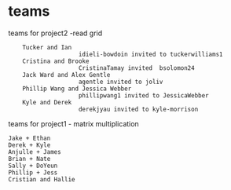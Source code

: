 # teams  




teams for project2 -read grid 

        Tucker and Ian  
                        idieli-bowdoin invited to tuckerwilliams1
        Cristina and Brooke 
                        CristinaTamay invited  bsolomon24 
        Jack Ward and Alex Gentle 
                        agentle invited to joliv 
        Phillip Wang and Jessica Webber 
                        phillipwang1 invited to JessicaWebber 
        Kyle and Derek 
                        derekjyau invited to kyle-morrison 




teams for project1 - matrix multiplication 

    Jake + Ethan
    Derek + Kyle 
    Anjulle + James 
    Brian + Nate 
    Sally + DoYeun 
    Phillip + Jess
    Cristian and Hallie 

